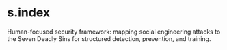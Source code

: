 # s.index
Human-focused security framework: mapping social engineering attacks to the Seven Deadly Sins for structured detection, prevention, and training.
